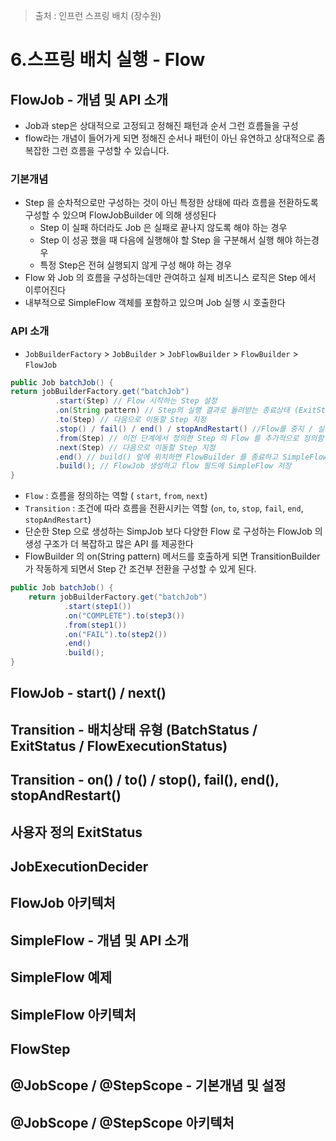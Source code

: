 > 출처 : 인프런 스프링 배치 (장수원)

# 6.스프링 배치 실행 - Flow
## FlowJob - 개념 및 API 소개
- Job과 step은 상대적으로 고정되고 정해진 패턴과 순서 그런 흐름들을 구성
- flow라는 개념이 들어가게 되면 정해진 순서나 패턴이 아닌 유연하고 상대적으로 좀 복잡한 그런 흐름을 구성할 수 있습니다.

### 기본개념
- Step 을 순차적으로만 구성하는 것이 아닌 특정한 상태에 따라 흐름을 전환하도록 구성할 수 있으며 FlowJobBuilder 에 의해 생성된다
  * Step 이 실패 하더라도 Job 은 실패로 끝나지 않도록 해야 하는 경우
  * Step 이 성공 했을 때 다음에 실행해야 할 Step 을 구분해서 실행 해야 하는경우
  * 특정 Step은 전혀 실행되지 않게 구성 해야 하는 경우
- Flow 와 Job 의 흐름을 구성하는데만 관여하고 실제 비즈니스 로직은 Step 에서 이루어진다
- 내부적으로 SimpleFlow 객체를 포함하고 있으며 Job 실행 시 호출한다

### API 소개
- `JobBuilderFactory` > `JobBuilder` > `JobFlowBuilder` > `FlowBuilder` > `FlowJob`
```java
public Job batchJob() {
return jobBuilderFactory.get("batchJob")
          .start(Step) // Flow 시작하는 Step 설정
          .on(String pattern) // Step의 실행 결과로 돌려받는 종료상태 (ExitStatus)를 캐치하여 매칭하는 패턴, TransitionBuilder 반환
          .to(Step) // 다음으로 이동할 Step 지정
          .stop() / fail() / end() / stopAndRestart() //Flow를 중지 / 실패 / 종료 하도록 Flow 종료
          .from(Step) // 이전 단계에서 정의한 Step 의 Flow 를 추가적으로 정의함 
          .next(Step) // 다음으로 이동할 Step 지정
          .end() // build() 앞에 위치하면 FlowBuilder 를 종료하고 SimpleFlow 객체 생성
          .build(); // FlowJob 생성하고 flow 필드에 SimpleFlow 저장
}
```
- `Flow` : 흐름을 정의하는 역할 ( `start`, `from`, `next`)
- `Transition` : 조건에 따라 흐름을 전환시키는 역할 (`on`, `to`, `stop`, `fail`, `end`, `stopAndRestart`)
- 단순한 Step 으로 생성하는 SimpJob 보다 다양한 Flow 로 구성하는 FlowJob 의 생성 구조가 더 복잡하고 많은 API 를 제공한다
- FlowBuilder 의 on(String pattern) 메서드를 호출하게 되면 TransitionBuilder 가 작동하게 되면서 Step 간 조건부 전환을 구성할 수 있게 된다.

```java
public Job batchJob() {
    return jobBuilderFactory.get("batchJob")
            .start(step1())
            .on("COMPLETE").to(step3())
            .from(step1())
            .on("FAIL").to(step2())
            .end()
            .build();
}
```


 



## FlowJob - start() / next()

## Transition - 배치상태 유형 (BatchStatus / ExitStatus / FlowExecutionStatus)

## Transition - on() / to() / stop(), fail(), end(), stopAndRestart()

## 사용자 정의 ExitStatus

## JobExecutionDecider

## FlowJob 아키텍처

## SimpleFlow - 개념 및 API 소개

## SimpleFlow 예제

## SimpleFlow 아키텍처

## FlowStep

## @JobScope / @StepScope - 기본개념 및 설정

## @JobScope / @StepScope 아키텍처
